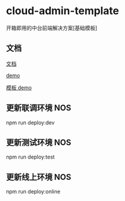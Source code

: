 # cloud-admin-template

开箱即用的中台前端解决方案[基础模板]

## 文档

[文档](https://vusion-templates.github.io/cloud-admin-site/)

[demo](https://vusion-templates.github.io/cloud-admin/)

[模板 demo](https://vusion-templates.github.io/cloud-admin-lite/)

## 更新联调环境 NOS

npm run deploy:dev

## 更新测试环境 NOS

npm run deploy:test

## 更新线上环境 NOS

npm run deploy:online
